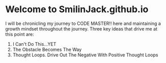 # Welcome to SmilinJack.github.io
I will be chronicling my journey to CODE MASTER!! here and maintaining a growth mindset throughout the journey. Three key ideas that drive me at this point are:
  1. I Can't Do This...YET
  2. The Obstacle Becomes The Way
  3. Thought Loops. Drive Out The Negative With Positive Thought Loops
